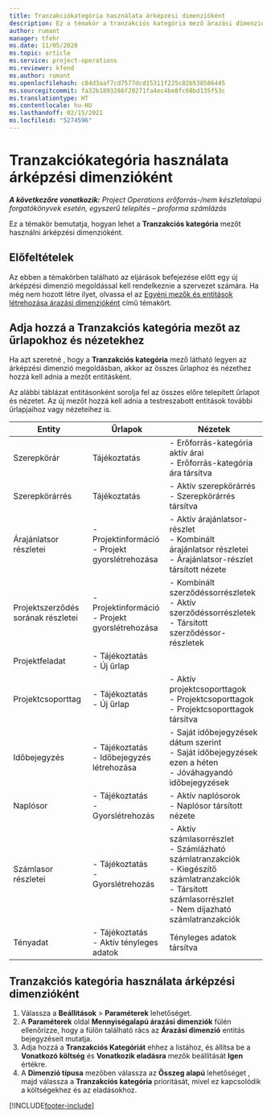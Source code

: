 ```yaml
---
title: Tranzakciókategória használata árképzési dimenzióként
description: Ez a témakör a tranzakciós kategória mező árazási dimenzióként való használatáról nyújt tájékoztatást.
author: rumant
manager: tfehr
ms.date: 11/05/2020
ms.topic: article
ms.service: project-operations
ms.reviewer: kfend
ms.author: rumant
ms.openlocfilehash: c84d3aaf7cd7577dcd15311f225c82b538586445
ms.sourcegitcommit: fa32b1893286f20271fa4ec4be8fc68bd135f53c
ms.translationtype: HT
ms.contentlocale: hu-HU
ms.lasthandoff: 02/15/2021
ms.locfileid: "5274596"
---
```

# <a name="use-transaction-category-as-a-pricing-dimension"></a>Tranzakciókategória használata árképzési dimenzióként


_**A következőre vonatkozik:** Project Operations erőforrás-/nem készletalapú forgatókönyvek esetén, egyszerű telepítés – proforma számlázás_


Ez a témakör bemutatja, hogyan lehet a **Tranzakciós kategória** mezőt használni árképzési dimenzióként. 

## <a name="prerequisites"></a>Előfeltételek
Az ebben a témakörben található az eljárások befejezése előtt egy új árképzési dimenzió megoldással kell rendelkeznie a szervezet számára. Ha még nem hozott létre ilyet, olvassa el az [Egyéni mezők és entitások létrehozása árazási dimenzióként](create-custom-fields-entities-pricing-dimensions.md) című témakört.

## <a name="add-the-transaction-category-field-to-forms-and-views"></a>Adja hozzá a Tranzakciós kategória mezőt az űrlapokhoz és nézetekhez
Ha azt szeretné , hogy a **Tranzakciós kategória** mező látható legyen az árképzési dimenzió megoldásban, akkor az összes űrlaphoz és nézethez hozzá kell adnia a mezőt entitásként.

Az alábbi táblázat entitásonként sorolja fel az összes előre telepített űrlapot és nézetet. Az új mezőt hozzá kell adnia a testreszabott entitások további űrlapjaihoz vagy nézeteihez is.

|  Entity        | Űrlapok     |Nézetek        |
| ------------------------------|---------------------------------|----------------------------------|
|  Szerepkörár| Tájékoztatás |- Erőforrás-kategória aktív árai<br> - Erőforrás-kategória ára társítva |
|  Szerepkörárrés| Tájékoztatás|- Aktív szerepkörárrés<br>- Szerepkörárrés társítva |
|  Árajánlatsor részletei|- Projektinformáció<br>- Projekt gyorslétrehozása| - Aktív árajánlatsor-részlet<br>- Kombinált árajánlatsor részletei<br>- Árajánlatsor-részlet társított nézete |
|  Projektszerződés sorának részletei|- Projektinformáció<br>- Projekt gyorslétrehozása|- Kombinált szerződéssorrészletek<br>- Aktív szerződéssorrészletek<br>- Társított szerződéssor-részletek |
|  Projektfeladat|- Tájékoztatás<br>- Új űrlap| &nbsp; |
|  Projektcsoporttag|- Tájékoztatás<br>- Új űrlap|- Aktív projektcsoporttagok<br>- Projektcsoporttagok<br>- Projektcsoporttagok társítva |
|  Időbejegyzés|- Tájékoztatás<br>- Időbejegyzés létrehozása|- Saját időbejegyzések dátum szerint<br>- Saját időbejegyzések ezen a héten<br>- Jóváhagyandó időbejegyzések|
|  Naplósor|- Tájékoztatás<br>- Gyorslétrehozás|- Aktív naplósorok<br>- Naplósor társított nézete|
|  Számlasor részletei|- Tájékoztatás<br>- Gyorslétrehozás|- Aktív számlasorrészlet<br>- Számlázható számlatranzakciók<br>- Kiegészítő számlatranzakciók<br>- Társított számlasorrészlet <br>- Nem díjazható számlatranzakciók|
|  Tényadat|- Tájékoztatás<br>- Aktív tényleges adatok| Tényleges adatok társítva |

## <a name="set-up-the-transaction-category-field-as-a-pricing-dimension"></a>Tranzakciós kategória használata árképzési dimenzióként

1. Válassza a **Beállítások** > **Paraméterek** lehetőséget. 
2. A **Paraméterek** oldal **Mennyiségalapú árazási dimenziók** fülén ellenőrizze, hogy a fülön található rács az **Árazási dimenzió** entitás bejegyzéseit mutatja.
3. Adja hozzá a **Tranzakciós Kategóriát** ehhez a listához, és állítsa be a **Vonatkozó költség** és **Vonatkozik eladásra** mezők beállítását **Igen** értékre.
4. A **Dimenzió típusa** mezőben válassza az **Összeg alapú** lehetőséget , majd válassza a **Tranzakciós kategória** prioritását, mivel ez kapcsolódik a költségekhez és az eladásokhoz.


[!INCLUDE[footer-include](../includes/footer-banner.md)]